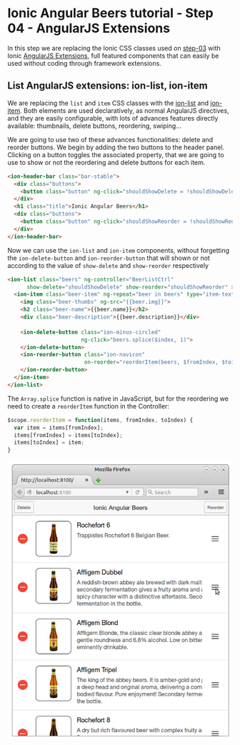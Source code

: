 #  Ionic Angular Beers tutorial - Step 04 - AngularJS Extensions

In this step we are replacing the Ionic CSS classes used on [step-03](./step-03) with Ionic [AngularJS Extensions](http://ionicframework.com/docs/api/), full featured components that
can easily be used without coding through framework extensions.


## List AngularJS extensions: ion-list, ion-item

We are replacing the `list` and `item` CSS classes with the
[ion-list](http://ionicframework.com/docs/api/directive/ionList/)
and [ion-item](http://ionicframework.com/docs/api/directive/ionItem/).
Both elements are used declaratively, as normal AngularJS directives,
and they are easily configurable, with lots of advances features directly
available: thumbnails, delete buttons, reordering, swiping...

We are going to use two of these advances functionalities: delete and reorder buttons.
We begin by adding the two buttons to the header panel. Clicking on a button toggles the
associated property, that we are going to use to show or not the reordering and delete
buttons for each item.

```html
<ion-header-bar class="bar-stable">
  <div class="buttons">
    <button class="button" ng-click="shouldShowDelete = !shouldShowDelete">Delete</button>
  </div>
  <h1 class="title">Ionic Angular Beers</h1>
  <div class="buttons">
    <button class="button" ng-click="shouldShowReorder = !shouldShowReorder">Reorder</button>
  </div>
</ion-header-bar>
```

Now we can use the `ion-list` and `ion-item` components, without forgetting the `ion-delete-button`
and `ion-reorder-button` that will shown or not according to the value of `show-delete` and
`show-reorder` respectively

```html
<ion-list class="beers" ng-controller="BeerListCtrl"
      show-delete="shouldShowDelete" show-reorder="shouldShowReorder" >
  <ion-item class="beer-item" ng-repeat="beer in beers" type="item-text-wrap">
    <img class="beer-thumbs" ng-src="{{beer.img}}">
    <h2 class="beer-name">{{beer.name}}</h2>
    <div class="beer-description">{{beer.description}}</div>

    <ion-delete-button class="ion-minus-circled"
                       ng-click="beers.splice($index, 1)">
    </ion-delete-button>
    <ion-reorder-button class="ion-navicon"
                        on-reorder="reorderItem(beers, $fromIndex, $toIndex)">
    </ion-reorder-button>
  </ion-item>
</ion-list>
```

The `Array.splice` function is native in JavaScript, but for the reordering we need to create
a `reorderItem` function in the Controller:

```javascript
$scope.reorderItem = function(items, fromIndex, toIndex) {
  var item = items[fromIndex];
  items[fromIndex] = items[toIndex];
  items[toIndex] = item;
}
```


![Beer list with AngularJS Extensions](../img/step-04-01.png)
